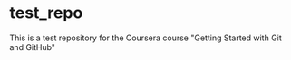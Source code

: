 # test_repo
This is a test repository for the Coursera course "Getting Started with Git and GitHub"
